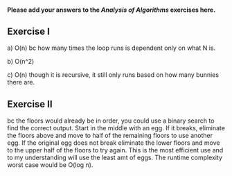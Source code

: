 #### Please add your answers to the ***Analysis of  Algorithms*** exercises here.

## Exercise I

a) O(n) bc how many times the loop runs is dependent only on what N is.


b) O(n^2)


c) O(n) though it is recursive, it still only runs based on how many bunnies there are.

## Exercise II

bc the floors would already be in order, you could use a binary search to find the correct output. Start in the middle with an egg. If it breaks, eliminate the floors above and move to half of the remaining floors to use another egg. If the original egg does not break eliminate the lower floors and move to the upper half of the floors to try again. This is the most efficient use and to my understanding will use the least amt of eggs. The runtime complexity worst case would be O(log n).
